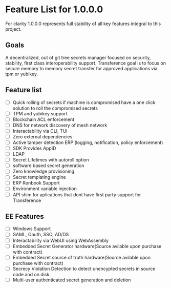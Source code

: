 # Feature List for 1.0.0.0

For clarity 1.0.0.0 represents full stability of all key features integral to this project.

## Goals

A decentralized, out of git tree secrets manager focused on security, stability, first class interoperability support. Transference goal is to focus on secure memory to memory secret transfer for approved applications via tpm or yubikey.

## Feature list

- [ ] Quick rolling of secrets if machine is compromised have a one click solution to roll the compromised secrets
- [ ] TPM and yubikey support
- [ ] Blockchain ACL enforcement
- [ ] DNS for network discovery of mesh network
- [ ] Interactability via CLI, TUI
- [ ] Zero external dependencies
- [ ] Active tamper detection ERP (logging, notification, policy enforcement)
- [ ] SDK Provides AppID
- [ ] LDAP
- [ ] Secret Lifetimes with autoroll option
- [ ] software based secret generation
- [ ] Zero knowledge provisioning
- [ ] Secret templating engine
- [ ] ERP Runbook Support
- [ ] Environment variable injection
- [ ] API shim for aplications that dont have first party support for Transference

## EE Features
- [ ] Windows Support
- [ ] SAML, Oauth, SSO, AD/DS
- [ ] Interactability via WebUI using WebAssembly
- [ ] Embedded Secret Generator hardware(Source avilable upon purchase with contract)
- [ ] Embedded Secret source of truth hardware(Source avilable upon purchase with contract)
- [ ] Secrecy Violation Detection to detect unencypted secrets in source code and on disk
- [ ] Multi-user authenticated secret generation and deletion